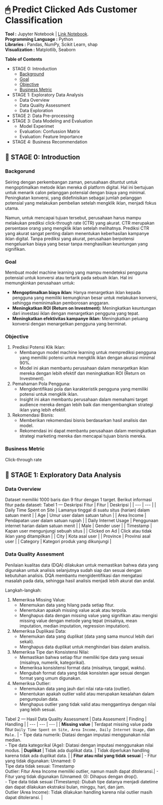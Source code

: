 # 🖱 Predict Clicked Ads Customer Classification

**Tool :** Jupyter Notebook | [Link Notebook](https://github.com/imalfunadam/Predict-Customer-Clicked-Ads-Classification-By-Using-Machine-Learning/blob/main/Predict-Customer-Clicked-Ads-Classification.ipynb).<br>
**Programming Language :** Python<br>
**Libraries :** Pandas, NumPy, Scikit Learn, shap<br>
**Visualization :** Matplotlib, Seaborn<br>

**Table of Contents**

- STAGE 0: Introduction
    - [Background](https://github.com/imalfunadam/Predict-Customer-Clicked-Ads-Classification-By-Using-Machine-Learning?tab=readme-ov-file#backgorund)
    - [Goal](https://github.com/imalfunadam/Predict-Customer-Clicked-Ads-Classification-By-Using-Machine-Learning?tab=readme-ov-file#goal)
    - [Objective](https://github.com/imalfunadam/Predict-Customer-Clicked-Ads-Classification-By-Using-Machine-Learning?tab=readme-ov-file#objective)
    - [Business Metric](https://github.com/imalfunadam/Predict-Customer-Clicked-Ads-Classification-By-Using-Machine-Learning?tab=readme-ov-file#business-metric)
- STAGE 1: Exploratory Data Analysis
    - Data Overview
    - Data Quality Assessment
    - Data Exploration
- STAGE 2: Data Pre-processing
- STAGE 3: Data Modeling and Evaluation
    - Model Experimet
    - Evaluation: Confussion Matrix
    - Evaluation: Feature Importance
- STAGE 4: Business Recommendation

## 📂 STAGE 0: Introduction

### Backgorund
Seiring dengan perkembangan zaman, perusahaan dituntut untuk mengoptimalkan metode iklan mereka di platform digital. Hal ini bertujuan untuk menarik calon pelanggan potensial dengan biaya yang minimal. Peningkatan konversi, yang didefinisikan sebagai jumlah pelanggan potensial yang melakukan pembelian setelah mengklik iklan, menjadi fokus utama.

Namun, untuk mencapai tujuan tersebut, perusahaan harus mampu melakukan prediksi click-through rate (CTR) yang akurat. CTR merupakan persentase orang yang mengklik iklan setelah melihatnya. Prediksi CTR yang akurat sangat penting dalam menentukan keberhasilan kampanye iklan digital. Tanpa prediksi yang akurat, perusahaan berpotensi mengeluarkan biaya yang besar tanpa menghasilkan keuntungan yang signifikan.

### Goal
Membuat model machine learning yang mampu mendeteksi pengguna potensial untuk konversi atau tertarik pada sebuah iklan. Hal ini memungkinkan perusahaan untuk:

- **Mengoptimalkan biaya iklan:** Hanya menargetkan iklan kepada pengguna yang memiliki kemungkinan besar untuk melakukan konversi, sehingga meminimalkan pemborosan anggaran.
- **Meningkatkan ROI (Return on Investment):** Meningkatkan keuntungan dari investasi iklan dengan menargetkan pengguna yang tepat.
- **Meningkatkan efektivitas kampanye iklan:** Meningkatkan peluang konversi dengan menargetkan pengguna yang berminat.

### Objective
1. Prediksi Potensi Klik Iklan:
    - Membangun model machine learning untuk memprediksi pengguna yang memiliki potensi untuk mengklik iklan dengan akurasi minimal 90%.
    - Model ini akan membantu perusahaan dalam menargetkan iklan mereka dengan lebih efektif dan meningkatkan ROI (Return on Investment).
2. Pemahaman Pola Pengguna:
    - Mengidentifikasi pola dan karakteristik pengguna yang memiliki potensi untuk mengklik iklan.
    - Insight ini akan membantu perusahaan dalam memahami target audience mereka dengan lebih baik dan mengembangkan strategi iklan yang lebih efektif.
3. Rekomendasi Bisnis:
    - Memberikan rekomendasi bisnis berdasarkan hasil analisis dan model.
    - Rekomendasi ini dapat membantu perusahaan dalam meningkatkan strategi marketing mereka dan mencapai tujuan bisnis mereka.

### Business Metric
Click-through rate

## 📂 STAGE 1: Exploratory Data Analysis
### Data Overview
Dataset memiliki 1000 baris dan 9 fitur dengan 1 target. Berikut informasi fitur pada dataset:
Tabel 1 — Deskripsi Fitur
  | Fitur | Deskripsi | 
  | --- | --- | 
  | Daily Time Spent on Site | Lamanya tinggal di suatu situs (harian) dalam satuan menit |
  | Age | Umur user dalam satuan tahun |
  | Area Income | Pendapatan user dalam satuan rupiah |
  | Daily Internet Usage | Penggunaan internet harian dalam satuan menit |
  | Male | Gender user |
  | Timestamp | Kapan user mengunjungi sebuah situs |
  | Clicked on Ad |	Click atau tidak iklan yang ditampilkan |
  | City | Kota asal user |
  | Province | Provinsi asal user |
  | Category | Kategori produk yang dikunjungi | 

### Data Quality Assesment
Penilaian kualitas data (DQA) dilakukan untuk memastikan bahwa data yang digunakan untuk analisis selanjutnya sudah siap dan sesuai dengan kebutuhan analisis. DQA membantu mengidentifikasi dan mengatasi masalah pada data, sehingga hasil analisis menjadi lebih akurat dan andal.

Langkah-langkah:

1. Memeriksa Missing Value:
    - Menemukan data yang hilang pada setiap fitur.
    - Menentukan apakah missing value acak atau terpola.
    - Menghapus data dengan missing value yang signifikan atau mengisi missing value dengan metode yang tepat (misalnya, mean imputation, median imputation, regression imputation).
2. Memeriksa Duplikasi Data:
    - Menemukan data yang duplikat (data yang sama muncul lebih dari sekali).
    - Menghapus data duplikat untuk menghindari bias dalam analisis.
3. Memeriksa Tipe dan Konsistensi Nilai:
    - Memastikan bahwa setiap fitur memiliki tipe data yang sesuai (misalnya, numerik, kategorikal).
    - Memeriksa konsistensi format data (misalnya, tanggal, waktu).
    - Mengubah format data yang tidak konsisten agar sesuai dengan format yang umum digunakan.
4. Memeriksa Outlier:
    - Menemukan data yang jauh dari nilai rata-rata (outlier).
    - Menentukan apakah outlier valid atau merupakan kesalahan dalam pengumpulan data.
    - Menghapus outlier yang tidak valid atau menggantinya dengan nilai yang lebih sesuai.

Tabel 2 — Hasil Data Quality Assessment
  | Data Assesment | Finding | Handling | 
  | --- | --- | --- |
  | **Missing value** | Terdapat missing value pada fitur `Daily Time Spent on Site, Area Income, Daily Internet Usage,` dan `Male.` | - Tipe data numerik: Diatasi dengan imputasi menggunakan nilai median.<br> - Tipe data kategorikal (Age): Diatasi dengan imputasi menggunakan nilai modus.
  | **Duplikat** | Tidak ada duplikat data. | Tidak diperlukan handling karena tidak ada duplikat data. |
  | **Fitur atau nilai yang tidak sesuai** | - Fitur yang tidak digunakan: Unnamed: 0 <br> Tipe data tidak sesuai: Timestamp <br> Outlier: Fitur Area Income memiliki outlier, namun masih dapat ditoleransi.| - Fitur yang tidak digunakan (Unnamed: 0): Dihapus dengan drop().<br>- Tipe data tidak sesuai (Timestamp): Diubah tipe datanya menjadi datetime dan dapat dilakukan ekstraksi bulan, minggu, hari, dan jam.<br>Outlier (Area Income): Tidak dilakukan handling karena nilai outlier masih dapat ditoleransi. |